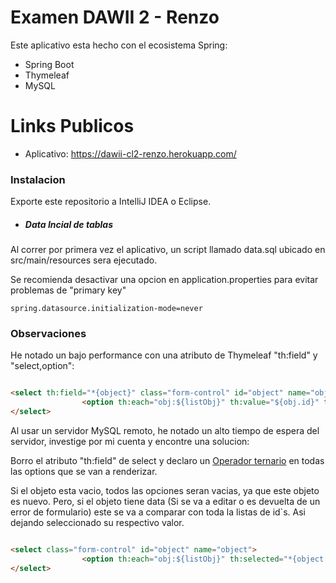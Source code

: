 # Examen DAWII 2 - Renzo

Este aplicativo esta hecho con el ecosistema Spring:

- Spring Boot
- Thymeleaf
- MySQL

# Links Publicos

  - Aplicativo: https://dawii-cl2-renzo.herokuapp.com/

### Instalacion

Exporte este repositorio a IntelliJ IDEA o Eclipse.

- ##### Data Incial de tablas

Al correr por primera vez el aplicativo, un script llamado data.sql ubicado en src/main/resources sera ejecutado.

Se recomienda desactivar una opcion en application.properties para evitar problemas de "primary key" 

```properties
spring.datasource.initialization-mode=never
```

### Observaciones

He notado un bajo performance con una atributo de Thymeleaf "th:field" y "select,option":

``` html

<select th:field="*{object}" class="form-control" id="object" name="object">
                <option th:each="obj:${listObj}" th:value="${obj.id}" th:text="${obj.nombre}"/>
</select>

```

Al usar un servidor MySQL remoto, he notado un alto tiempo de espera del servidor, investige por mi cuenta y encontre una solucion:

Borro el atributo "th:field" de select y declaro un [Operador ternario](https://es.wikipedia.org/wiki/Operador_ternario) en todas las options que se van a renderizar.

Si el objeto esta vacio, todos las opciones seran vacias, ya que este objeto es nuevo. Pero, si el objeto tiene data (Si se va a editar o es devuelta de un error de formulario) este se va a comparar con toda la listas de id`s. Asi dejando seleccionado su respectivo valor.

``` html

<select class="form-control" id="object" name="object">
                <option th:each="obj:${listObj}" th:selected="*{object != null} ? *{object.id} == ${obj.id} : false" th:value="${obj.id}" th:text="${obj.nombre}"/>
</select>

```
